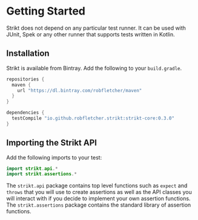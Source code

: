 # Getting Started

Strikt does not depend on any particular test runner.
It can be used with JUnit, Spek or any other runner that supports tests written in Kotlin.

## Installation

Strikt is available from Bintray.
Add the following to your `build.gradle`.

```groovy
repositories { 
  maven { 
    url "https://dl.bintray.com/robfletcher/maven" 
  } 
}

dependencies {
  testCompile "io.github.robfletcher.strikt:strikt-core:0.3.0"
}
```

## Importing the Strikt API

Add the following imports to your test:

```kotlin
import strikt.api.*
import strikt.assertions.*
```

The `strikt.api` package contains top level functions such as `expect` and `throws` that you will use to create assertions as well as the API classes you will interact with if you decide to implement your own assertion functions.
The `strikt.assertions` package contains the standard library of assertion functions.

